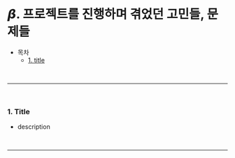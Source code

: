 # 𝞫. 프로젝트를 진행하며 겪었던 고민들, 문제들

* 목차
    * [1. title](#1-title)

<br>

---

<br>

### 1. Title
* description

<br>

---
